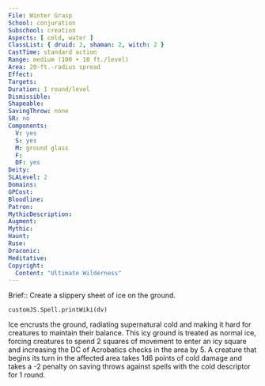 ```yaml
---
File: Winter Grasp
School: conjuration
Subschool: creation
Aspects: [ cold, water ]
ClassList: { druid: 2, shaman: 2, witch: 2 }
CastTime: standard action
Range: medium (100 + 10 ft./level)
Area: 20-ft.-radius spread
Effect: 
Targets: 
Duration: 1 round/level
Dismissible: 
Shapeable: 
SavingThrow: none
SR: no
Components:
  V: yes
  S: yes
  M: ground glass
  F: 
  DF: yes
Deity: 
SLALevel: 2
Domains: 
GPCost: 
Bloodline: 
Patron: 
MythicDescription: 
Augment: 
Mythic: 
Haunt: 
Ruse: 
Draconic: 
Meditative: 
Copyright:
  Content: "Ultimate Wilderness"
---
```

Brief:: Create a slippery sheet of ice on the ground.

```dataviewjs
customJS.Spell.printWiki(dv)
```

Ice encrusts the ground, radiating supernatural cold and making it hard for creatures to maintain their balance. This icy ground is treated as normal ice, forcing creatures to spend 2 squares of movement to enter an icy square and increasing the DC of Acrobatics checks in the area by 5. A creature that begins its turn in the affected area takes 1d6 points of cold damage and takes a -2 penalty on saving throws against spells with the cold descriptor for 1 round.

